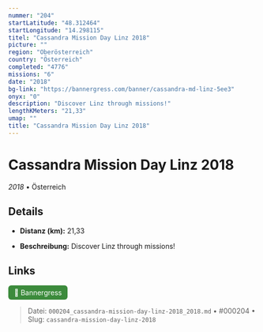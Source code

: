 ```yaml
---
nummer: "204"
startLatitude: "48.312464"
startLongitude: "14.298115"
titel: "Cassandra Mission Day Linz 2018"
picture: ""
region: "Oberösterreich"
country: "Österreich"
completed: "4776"
missions: "6"
date: "2018"
bg-link: "https://bannergress.com/banner/cassandra-md-linz-5ee3"
onyx: "0"
description: "Discover Linz through missions!"
lengthKMeters: "21,33"
umap: ""
title: "Cassandra Mission Day Linz 2018"
---
```

# Cassandra Mission Day Linz 2018

*2018* • Österreich



## Details
- **Distanz (km):** 21,33



- **Beschreibung:** Discover Linz through missions!


## Links
<div style="margin-top: 0.5em;">
<a href="https://bannergress.com/banner/cassandra-md-linz-5ee3" target="_blank" style="display:inline-block;margin-right:8px;padding:6px 12px;background-color:#3c8b3c;color:white;text-decoration:none;border-radius:6px;">🔗 Bannergress</a>

</div>


> Datei: `000204_cassandra-mission-day-linz-2018_2018.md` • #000204 • Slug: `cassandra-mission-day-linz-2018`

